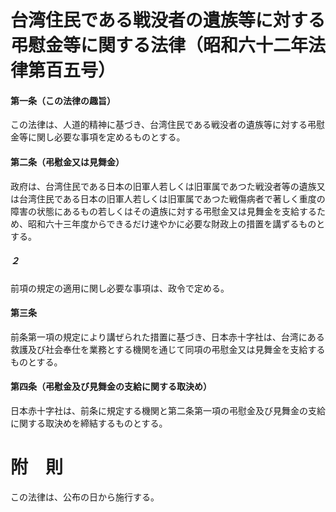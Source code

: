 # 台湾住民である戦没者の遺族等に対する弔慰金等に関する法律（昭和六十二年法律第百五号）
#### 第一条（この法律の趣旨）
この法律は、人道的精神に基づき、台湾住民である戦没者の遺族等に対する弔慰金等に関し必要な事項を定めるものとする。
#### 第二条（弔慰金又は見舞金）
政府は、台湾住民である日本の旧軍人若しくは旧軍属であつた戦没者等の遺族又は台湾住民である日本の旧軍人若しくは旧軍属であつた戦傷病者で著しく重度の障害の状態にあるもの若しくはその遺族に対する弔慰金又は見舞金を支給するため、昭和六十三年度からできるだけ速やかに必要な財政上の措置を講ずるものとする。
##### ２
前項の規定の適用に関し必要な事項は、政令で定める。
#### 第三条
前条第一項の規定により講ぜられた措置に基づき、日本赤十字社は、台湾にある救護及び社会奉仕を業務とする機関を通じて同項の弔慰金又は見舞金を支給するものとする。
#### 第四条（弔慰金及び見舞金の支給に関する取決め）
日本赤十字社は、前条に規定する機関と第二条第一項の弔慰金及び見舞金の支給に関する取決めを締結するものとする。
# 附　則
この法律は、公布の日から施行する。
